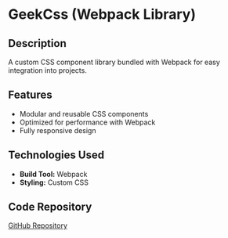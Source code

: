 # GeekCss (Webpack Library)

## Description
A custom CSS component library bundled with Webpack for easy integration into projects.

## Features
- Modular and reusable CSS components
- Optimized for performance with Webpack
- Fully responsive design

## Technologies Used
- **Build Tool:** Webpack
- **Styling:** Custom CSS

## Code Repository
[GitHub Repository](https://github.com/geekyasif/webpack-learning/tree/main/geekscss)


